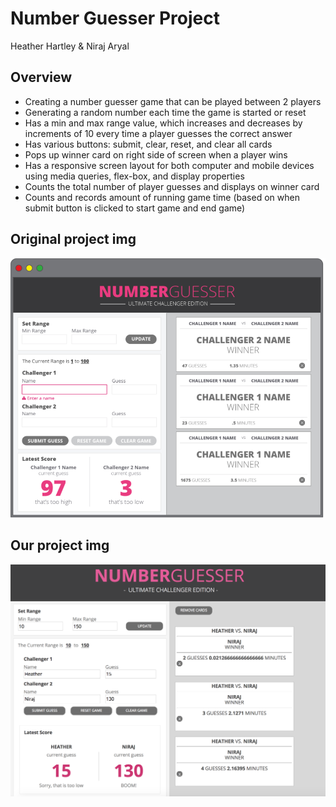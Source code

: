 # Number Guesser Project
Heather Hartley & Niraj Aryal

## Overview
- Creating a number guesser game that can be played between 2 players
- Generating a random number each time the game is started or reset
- Has a min and max range value, which increases and decreases by increments of 10 every time a player guesses the correct answer
- Has various buttons: submit, clear, reset, and clear all cards
- Pops up winner card on right side of screen when a player wins
- Has a responsive screen layout for both computer and mobile devices using media queries, flex-box, and display properties
- Counts the total number of player guesses and displays on winner card
- Counts and records amount of running game time (based on when submit button is clicked to start game and end game)

## Original project img
![Screenshot](number_guesser_static_comp_original.png)

## Our project img
![Screenshot](number_guesser_static_comp.png)
